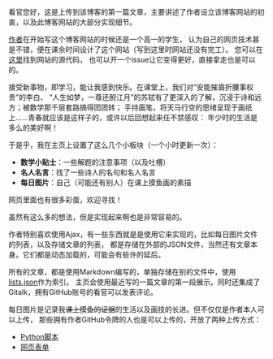 看官您好，这是上传到该博客的第一篇文章，主要讲述了作者设立该博客网站的初衷，以及此博客网站的大部分实现细节。

[作者](https://github.com/jason-bowen-zheng)在开始写这个博客网站的时候还是一个高一的学生，
认为自己的网页技术甚是不错，便在课余时间设计了这个网站（写到这里时网站还没有完工）。
您可以在[这里](https://github.com/jason-bowen-zheng/jason-bowen-zheng.github.io)找到网站的源代码，
也可以开一个issue让它变得更好，直接拿走也是可以的。

接受新事物，即学习，能让我感到快乐。在课堂上，我们对“安能摧眉折腰事权贵”的李白、
“人生如梦，一尊还酹江月”的苏轼有了更深入的了解，沉浸于诗和远方；被数学那千层套路搞得团团转；
手持画笔，将天马行空的思绪呈现于画纸上……青春就应该是这样子的，或许以后回想起来任不禁感叹：
年少时的生活是多么的美好啊！

于是乎，我在主页上设置了这么几个小板块（一个小时更新一次）：

- **数学小贴士**：一些解题的注意事项（以及吐槽）
- **名人名言**：找了一些诗人的名句和名人名言
- **每日图片**：自己（可能还有别人）在课上摸鱼画的素描

网页里面也有很多彩蛋，欢迎寻找！

虽然有这么多的想法，但是实现起来啊也是非常容易的。

作者特别喜欢使用Ajax，有一些东西就是是使用它来实现的，比如每日图片文件的列表，以及存储文章的列表，
都是存储在外部的JSON文件，当然还有文章本身。它们都是动态加载的，可能会有些许的延后。

所有的文章，都是使用Markdown编写的，单独存储在别的文件中，使用[lists.json](articles/lists.json)作为索引。
主页会使用最近写的一篇文章的第一段展示。同时还集成了Gitalk，拥有GitHub账号的看官可以发表评论。

每日图片是记录我~~课上摸鱼的证据~~的生活以及画技的长进。但不仅仅是作者本人可以上传，
那些拥有作者GitHub令牌的人也是可以上传的，开放了两种上传方式：

- [Python脚本](sources/upload.py)
- [网页表单](upload.html)
